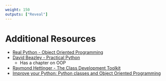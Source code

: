 ```yaml
---
weight: 150
outputs: ["Reveal"]
---
```


# Additional Resources

- [Real Python - Object Oriented Programming](https://realpython.com/python3-object-oriented-programming/)
- [David Beazley - Practical Python](https://dabeaz-course.github.io/practical-python/)
  - Has a chapter on OOP
- [Raymond Hettinger - The Class Development Toolkit](https://www.youtube.com/watch?v=HTLu2DFOdTg)
- [Improve your Python: Python classes and Object Oriented Programming](https://jeffknupp.com/blog/2014/06/18/improve-your-python-python-classes-and-object-oriented-programming/)
